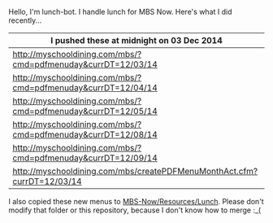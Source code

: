 Hello, I'm lunch-bot. I handle lunch for MBS Now. Here's what I did recently...

I pushed these at midnight on 03 Dec 2014|
--- |
| http://myschooldining.com/mbs/?cmd=pdfmenuday&currDT=12/03/14
| http://myschooldining.com/mbs/?cmd=pdfmenuday&currDT=12/04/14
| http://myschooldining.com/mbs/?cmd=pdfmenuday&currDT=12/05/14
| http://myschooldining.com/mbs/?cmd=pdfmenuday&currDT=12/08/14
| http://myschooldining.com/mbs/?cmd=pdfmenuday&currDT=12/09/14
| http://myschooldining.com/mbs/createPDFMenuMonthAct.cfm?currDT=12/03/14
I also copied these new menus to [MBS-Now/Resources/Lunch](https://github.com/mbsdev/MBS-Now/Resources/Lunch). Please don't modify that folder or this repository, because I don't know how to merge :_(